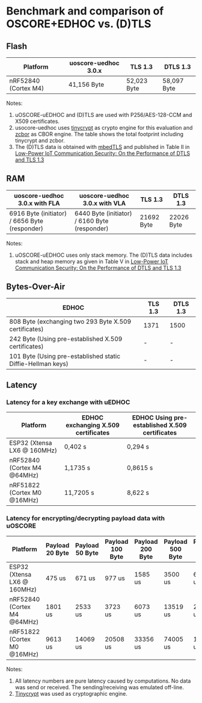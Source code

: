 # Benchmark and comparison of OSCORE+EDHOC vs. (D)TLS

## Flash

| Platform             | uoscore-uedhoc 3.0.x | TLS 1.3     | DTLS 1.3    |
| -------------------- | -------------------- | ----------- | ----------- |
| nRF52840 (Cortex M4) | 41,156 Byte          | 52,023 Byte | 58,097 Byte |

Notes:

1) uOSCORE-uEDHOC and (D)TLS are used with P256/AES-128-CCM and X509 certificates. 
2) usocore-uedhoc uses [tinycrypt](https://github.com/intel/tinycrypt) as crypto engine for this evaluation and [zcbor](https://github.com/NordicSemiconductor/zcbor) as CBOR engine. The table shows the total footprint including tinycrypt and zcbor. 
3) The (D)TLS data is obtained with [mbedTLS](https://github.com/Mbed-TLS/mbedtls) and published in Table II in  [Low-Power IoT Communication Security: On the Performance of DTLS and TLS 1.3](https://inria.hal.science/hal-03035402/document)

## RAM

| uoscore-uedhoc 3.0.x with FLA                 | uoscore-uedhoc 3.0.x with VLA                 | TLS 1.3    | DTLS 1.3   |
| --------------------------------------------- | --------------------------------------------- | ---------- | ---------- |
| 6916 Byte (initiator) / 6656 Byte (responder) | 6440 Byte (initiator) / 6160 Byte (responder) | 21692 Byte | 22026 Byte |

Notes:

1. uOSCORE-uEDHOC uses only stack memory. The (D)TLS data includes stack and heap memory as given in Table V in [Low-Power IoT Communication Security: On the Performance of DTLS and TLS 1.3](https://inria.hal.science/hal-03035402/document)

## Bytes-Over-Air

| EDHOC                                                       | TLS 1.3 | DTLS 1.3 |
| ----------------------------------------------------------- | ------- | -------- |
| 808 Byte (exchanging two 293 Byte X.509 certificates)       | 1371    | 1500     |
| 242 Byte (Using pre-established  X.509 certificates)        | -       | -        |
| 101 Byte (Using pre-established static Diffie-Hellman keys) | -       | -        |

## Latency

### Latency for a key exchange with uEDHOC

| Platform                    | EDHOC  exchanging X.509 certificates | EDHOC Using pre-established  X.509 certificates |
| --------------------------- | ------------------------------------ | ----------------------------------------------- |
| ESP32 (Xtensa LX6 @ 160MHz) | 0,402 s                              | 0,294 s                                         |
| nRF52840 (Cortex M4 @64MHz) | 1,1735 s                             | 0,8615 s                                        |
| nRF51822 (Cortex M0 @16MHz) | 11,7205 s                            | 8,622 s                                         |

### Latency for encrypting/decrypting payload data with uOSCORE

| Platform                    | Payload 20 Byte | Payload 50 Byte | Payload 100 Byte | Payload 200 Byte | Payload 500 Byte | Payload 1000 Byte |
| --------------------------- | --------------- | --------------- | ---------------- | ---------------- | ---------------- | ----------------- |
| ESP32 (Xtensa LX6 @ 160MHz) | 475 us          | 671 us          | 977 us           | 1585 us          | 3500 us          | 6600 us           |
| nRF52840 (Cortex M4 @64MHz) | 1801 us         | 2533 us         | 3723 us          | 6073 us          | 13519 us         | 25665 us          |
| nRF51822 (Cortex M0 @16MHz) | 9613 us         | 14069 us        | 20508 us         | 33356 us         | 74005 us         | 140381 us         |

Notes:

1. All latency numbers are pure latency caused by computations. No data was send or received. The sending/receiving was emulated off-line.
2. [Tinycrypt](https://github.com/intel/tinycrypt) was used as cryptographic engine.
